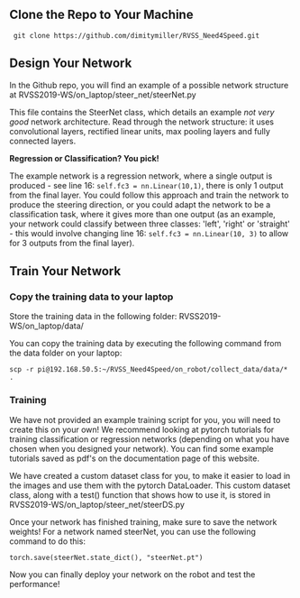 ## Clone the Repo to Your Machine

``` git clone https://github.com/dimitymiller/RVSS_Need4Speed.git```

## Design Your Network
In the Github repo, you will find an example of a possible network structure at RVSS2019-WS/on_laptop/steer_net/steerNet.py

This file contains the SteerNet class, which details an example _not very good_ network architecture. Read through the network structure: it uses convolutional layers, rectified linear units, max pooling layers and fully connected layers. 

**Regression or Classification? You pick!**

The example network is a regression network, where a single output is produced - see line 16: ```self.fc3 = nn.Linear(10,1)```, there is only 1 output from the final layer. You could follow this approach and train the network to produce the steering direction, or you could adapt the network to be a classification task, where it gives more than one output (as an example, your network could classify between three classes: 'left', 'right' or 'straight' - this would involve changing line 16: ```self.fc3 = nn.Linear(10, 3)``` to allow for 3 outputs from the final layer).

## Train Your Network
### Copy the training data to your laptop
Store the training data in the following folder: RVSS2019-WS/on_laptop/data/

You can copy the training data by executing the following command from the data folder on your laptop:

``` scp -r pi@192.168.50.5:~/RVSS_Need4Speed/on_robot/collect_data/data/* . ```

### Training
We have not provided an example training script for you, you will need to create this on your own! We recommend looking at pytorch tutorials for training classification or regression networks (depending on what you have chosen when you designed your network). You can find some example tutorials saved as pdf's on the documentation page of this website. 

We have created a custom dataset class for you, to make it easier to load in the images and use them with the pytorch DataLoader. This custom dataset class, along with a test() function that shows how to use it, is stored in RVSS2019-WS/on_laptop/steer_net/steerDS.py

Once your network has finished training, make sure to save the network weights! For a network named steerNet, you can use the following command to do this:

``` torch.save(steerNet.state_dict(), "steerNet.pt") ```

Now you can finally deploy your network on the robot and test the performance!
